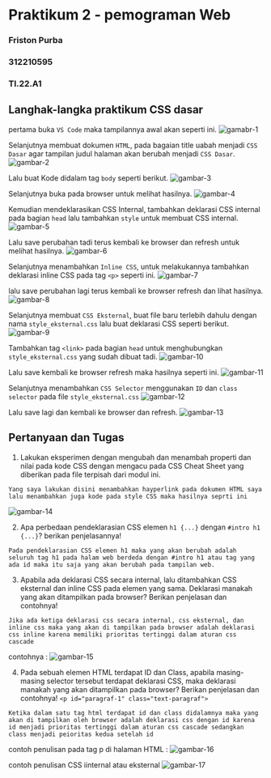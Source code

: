 # Praktikum 2 - pemograman Web
### Friston Purba
### 312210595
### TI.22.A1

## Langhak-langka praktikum CSS dasar
pertama buka `VS Code` maka tampilannya awal akan seperti ini.
![gamabr-1][def-1]

[def-1]: /image/ss1.jpg

Selanjutnya membuat dokumen `HTML`, pada bagaian title uabah menjadi `CSS Dasar` agar tampilan judul halaman akan berubah menjadi `CSS Dasar`.
![gambar-2][def-2]

[def-2]: /image/ss2.jpg

Lalu buat Kode didalam tag `body` seperti berikut.
![gambar-3][def-3]

[def-3]: /image/ss3.jpg

Selanjutnya buka pada browser untuk melihat hasilnya.
![gambar-4][def-4]

[def-4]: /image/ss4.jpg

Kemudian mendeklarasikan CSS Internal, tambahkan deklarasi CSS internal pada bagian `head` lalu tambahkan `style` untuk membuat CSS internal.
![gambar-5][def-5]

[def-5]: /image/ss5.jpg

Lalu save perubahan tadi terus kembali ke browser dan refresh untuk melihat hasilnya.
![gambar-6][def-6]

[def-6]: /image/ss6.jpg

Selanjutnya menambahkan `Inline CSS`, untuk melakukannya tambahkan deklarasi inline CSS pada tag `<p>` seperti ini.
![gambar-7][def-7]

[def-7]: /image/ss7.jpg

lalu save perubahan lagi terus kembali ke browser refresh dan lihat hasilnya.
![gambar-8][def-8]

[def-8]: /image/ss8.jpg

Selanjutnya membuat `CSS Eksternal`, buat file baru terlebih dahulu dengan nama `style_eksternal.css` lalu buat deklarasi CSS seperti berikut.
![gambar-9][def-9]

[def-9]: /image/ss9.jpg

Tambahkan tag `<link>` pada bagian `head` untuk menghubungkan `style_eksternal.css` yang sudah dibuat tadi.
![gambar-10][def-10]

[def-10]: /image/ss14.jpg

Lalu save kembali ke browser refresh maka hasilnya seperti ini.
![gambar-11][def-11]

[def-11]: /image/ss10.jpg

Selanjutnya menambahkan `CSS Selector` menggunakan `ID` dan `class selector` pada file `style_eksternal.css`
![gambar-12][def-12]

[def-12]: /image/ss11.jpg

Lalu save lagi dan kembali ke browser dan refresh.
![gambar-13][def-13]

[def-13]: /image/ss12.jpg

## Pertanyaan dan Tugas
1. Lakukan eksperimen dengan mengubah dan menambah properti dan nilai pada kode CSS dengan mengacu pada CSS Cheat Sheet yang diberikan pada file terpisah dari modul ini.
```
Yang saya lakukan disini menambahkan hayperlink pada dokumen HTML saya lalu menambahkan juga kode pada style CSS maka hasilnya seprti ini
```
![gambar-14][def-14]

[def-14]: /image/ss14.jpg

2. Apa perbedaan pendeklarasian CSS elemen `h1 {...}` dengan `#intro h1 {...}`? berikan penjelasannya!
```
Pada pendeklarasian CSS elemen h1 maka yang akan berubah adalah seluruh tag h1 pada halam web berdeda dengan #intro h1 atau tag yang ada id maka itu saja yang akan berubah pada tampilan web.
```

3. Apabila ada deklarasi CSS secara internal, lalu ditambahkan CSS eksternal dan inline CSS pada elemen yang sama. Deklarasi manakah yang akan ditampilkan pada browser? Berikan penjelasan dan contohnya!
```
Jika ada ketiga deklarasi css secara internal, css eksternal, dan inline css maka yang akan di tampilkan pada browser adalah deklarasi css inline karena memiliki prioritas tertinggi dalam aturan css cascade
```
contohnya : 
![gambar-15][def-15]

[def-15]: /image/ss15.jpg

4. Pada sebuah elemen HTML terdapat ID dan Class, apabila masing-masing selector tersebut terdapat deklarasi CSS, maka deklarasi manakah yang akan ditampilkan pada browser? Berikan penjelasan dan contohnya! `<p id="paragraf-1" class="text-paragraf">`
```
Ketika dalam satu tag html terdapat id dan class didalamnya maka yang akan di tampilkan oleh browser adalah deklarasi css dengan id karena id menjadi prioritas tertinggi dalam aturan css cascade sedangkan class menjadi peioritas kedua setelah id
```
contoh penulisan pada tag p di halaman HTML :
![gambar-16][def-16]

[def-16]: /image/ss16.jpg

contoh penulisan CSS iinternal atau eksternal
![gambar-17][def-17]

[def-17]: /image/ss17.jpg